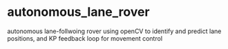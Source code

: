 # autonomous_lane_rover
autonomous lane-follwoing rover using openCV to identify and predict lane positions, and KP feedback loop for movement control

